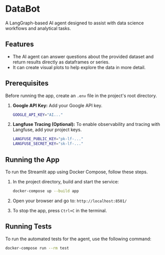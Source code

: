 # DataBot

A LangGraph-based AI agent designed to assist with data science workflows and analytical tasks.

## Features

* The AI agent can answer questions about the provided dataset and return results directly as dataframes or series.
* It can create visual plots to help explore the data in more detail.

## Prerequisites

Before running the app, create an `.env` file in the project's root directory.

1.  **Google API Key:** Add your Google API key.
    ```bash
    GOOGLE_API_KEY="AI..."
    ```

2.  **Langfuse Tracing (Optional):** To enable observability and tracing with Langfuse, add your project keys.
    ```bash
    LANGFUSE_PUBLIC_KEY="pk-lf-..."
    LANGFUSE_SECRET_KEY="sk-lf-..."
    ```

## Running the App

To run the Streamlit app using Docker Compose, follow these steps.

1. In the project directory, build and start the service:
    ```bash
    docker-compose up --build app
    ```
2. Open your browser and go to: `http://localhost:8501/`

3. To stop the app, press `Ctrl+C` in the terminal.

## Running Tests

To run the automated tests for the agent, use the following command: 
```bash
docker-compose run --rm test
```
